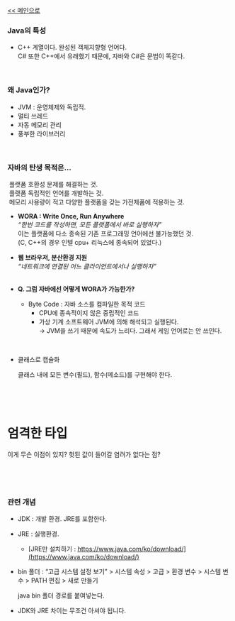 [<< 메인으로](https://github.com/AtomicLiquors/Java_Wiki_Chb/blob/main/Readme.md)

### Java의 특성

- C++ 계열이다. 완성된 객체지향형 언어다.  
  C# 또한 C++에서 유래했기 때문에, 자바와 C#은 문법이 똑같다.

&nbsp;

### 왜 Java인가?

- JVM : 운영체제와 독립적.
- 멀티 쓰레드 
- 자동 메모리 관리
- 풍부한 라이브러리

&nbsp;

### 자바의 탄생 목적은...

&nbsp;플랫폼 호환성 문제를 해결하는 것.  
&nbsp;플랫폼 독립적인 언어를 개발하는 것.  
&nbsp;메모리 사용량이 적고 다양한 플랫폼을 갖는 가전제품에 적용하는 것.

- **WORA : Write Once, Run Anywhere**  
  *“한번 코드를 작성하면, 모든 플랫폼에서 바로 실행하자”*  
  이는 플랫폼에 다소 종속된 기존 프로그래밍 언어에선 불가능했던 것.  
  (C, C++의 경우 인텔 cpu+ 리눅스에 종속되어 있었다.)

- **웹 브라우저, 분산환경 지원**  
  *“네트워크에 연결된 어느 클라이언트에서나 실행하자”*  
  &nbsp;

- **Q. 그럼 자바에선 어떻게 WORA가 가능한가?**
  
  - Byte Code : 자바 소스를 컴파일한 목적 코드  
    - CPU에 종속적이지 않은 중립적인 코드  
    - 가상 기계 소프트웨어 JVM에 의해 해석되고 실행된다.  
      → JVM을 쓰기 때문에 속도가 느리다. 그래서 게임 언어로는 안 쓰인다.

&nbsp;

- 클래스로 캡슐화
  
    클래스 내에 모든 변수(필드), 함수(메소드)를 구현해야 한다.

&nbsp;

&nbsp;

# 엄격한 타입

이게 무슨 이점이 있지? 헛된 값이 들어갈 염려가 없다는 점?

&nbsp;

&nbsp;

### 관련 개념

- JDK : 개발 환경. JRE를 포함한다.

- JRE : 실행환경. 
  
  - [JRE만 설치하기 : https://www.java.com/ko/download/](https://www.java.com/ko/download/)

- bin 폴더 : 
    “고급 시스템 설정 보기” > 시스템 속성 > 고급 > 환경 변수 > 시스템 변수 > PATH  편집 > 새로 만들기 
  
    java bin 폴더 경로를 붙여넣는다.
* JDK와 JRE 차이는 무조건 아셔야 됩니다.
